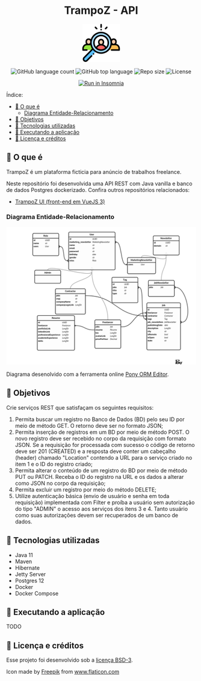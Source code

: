 <div align="center">
    <h1>TrampoZ - API</h1>
    <img alt="TrampoZ logo" src=".github/images/logo.svg"
    style="height: 20%; width: 20%;" />
</div>

<p align="center">
  <img alt="GitHub language count" src="https://img.shields.io/github/languages/count/mrocha98/trampoz-api?style=flat-square"/>

  <img alt="GitHub top language" src="https://img.shields.io/github/languages/top/mrocha98/trampoz-api?style=flat-square"/>

  <img alt="Repo size" src="https://img.shields.io/github/repo-size/mrocha98/trampoz-api?style=flat-square"/>

  <img alt="License" src="https://img.shields.io/github/license/mrocha98/trampoz-api?style=flat-square"/>
</p>

<div align="center">
  <a href="https://insomnia.rest/run/?label=TrampoZ&uri=https%3A%2F%2Fgithub.com%2Fmrocha98%2Ftrampoz-api%2Fblob%2Fmaster%2Ftrampoz-api-insomnia.json" target="_blank"><img src="https://insomnia.rest/images/run.svg" alt="Run in Insomnia"/></a>
</div>

Índice:

- [🤔 O que é](#-o-que-é)
  - [Diagrama Entidade-Relacionamento](#diagrama-entidade-relacionamento)
- [🎯 Objetivos](#-objetivos)
- [🔬 Tecnologias utilizadas](#-tecnologias-utilizadas)
- [🚀 Executando a aplicação](#-executando-a-aplicação)
- [📝 Licença e créditos](#-licença-e-créditos)

## 🤔 O que é

TrampoZ é um plataforma ficticia para anúncio de trabalhos freelance.

Neste repositório foi desenvolvida uma API REST com Java vanilla e banco de dados Postgres dockerizado.
Confira outros repositórios relacionados:

- [TrampoZ UI (front-end em VueJS 3)](https://github.com/mrocha98/trampoz-ui)

### Diagrama Entidade-Relacionamento

![MER image](.github/images/er-diagram.jpg)

Diagrama desenolvido com a ferramenta online [Pony ORM Editor](https://editor.ponyorm.com/).

## 🎯 Objetivos

Crie serviços REST que satisfaçam os seguintes requisitos:

1. Permita buscar um registro no Banco de Dados (BD) pelo seu ID por meio de
método GET. O retorno deve ser no formato JSON;
2. Permita inserção de registros em um BD por meio de método POST. O novo
registro deve ser recebido no corpo da requisição com formato JSON. Se a
requisição for processada com sucesso o código de retorno deve ser 201
(CREATED) e a resposta deve conter um cabeçalho (header) chamado
"Location" contendo a URL para o serviço criado no item 1 e o ID do registro
criado;
3. Permita alterar o conteúdo de um registro do BD por meio de método PUT ou
PATCH. Receba o ID do registro na URL e os dados a alterar como JSON no
corpo da requisição;
4. Permita excluir um registro por meio do método DELETE;
5. Utilize autenticação básica (envio de usuário e senha em toda requisição)
implementada com Filter e proíba a usuário sem autorização do tipo "ADMIN"
o acesso aos serviços dos itens 3 e 4. Tanto usuário como suas autorizações
devem ser recuperados de um banco de dados.

## 🔬 Tecnologias utilizadas

- Java 11
- Maven
- Hibernate
- Jetty Server
- Postgres 12
- Docker
- Docker Compose

## 🚀 Executando a aplicação

TODO

## 📝 Licença e créditos

Esse projeto foi desenvolvido sob a [licença BSD-3](https://github.com/mrocha98/trampoz-api/blob/master/LICENSE).

Icon made by <a href="http://www.freepik.com/" title="Freepik">Freepik</a> from <a href="https://www.flaticon.com/" title="Flaticon"> www.flaticon.com</a>
